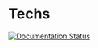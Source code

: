 # Techs

[![Documentation Status](https://readthedocs.org/projects/techs-tekzv/badge/?version=latest)](https://techs.tekzv.com/zh_CN/latest/?badge=latest)

